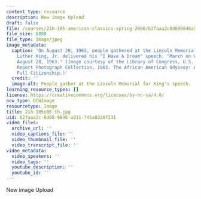 ```yaml
---
content_type: resource
description: New image Upload
draft: false
file: /courses/21h-105-american-classics-spring-2006/b2faaa2c8d609846a911745a8220f231_21h-105s06-th.jpg
file_size: 8898
file_type: image/jpeg
image_metadata:
  caption: 'On August 28, 1963, people gathered at the Lincoln Memorial where Martin
    Luther King, Jr. delivered his "I Have A Dream" speech. "March on Washington,
    August 28, 1963." (Image courtesy of the Library of Congress, U.S. News and World
    Report Photograph Collection, 1963. The African American Odyssey: A Quest for
    Full Citizenship.)'
  credit: ''
  image-alt: People gather at the Lincoln Memorial for King's speech.
learning_resource_types: []
license: https://creativecommons.org/licenses/by-nc-sa/4.0/
ocw_type: OCWImage
resourcetype: Image
title: 21h-105s06-th.jpg
uid: b2faaa2c-8d60-9846-a911-745a8220f231
video_files:
  archive_url: ''
  video_captions_file: ''
  video_thumbnail_file: ''
  video_transcript_file: ''
video_metadata:
  video_speakers: ''
  video_tags: ''
  youtube_description: ''
  youtube_id: ''
---
```

New image Upload